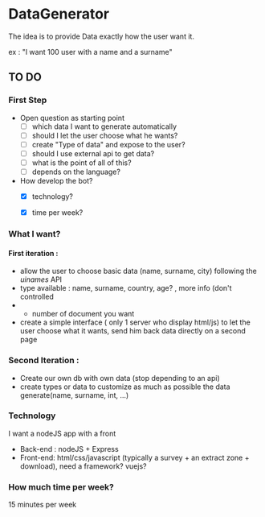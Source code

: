 # DataGenerator
The idea is to provide Data exactly how the user want it.

ex : "I want 100 user with a name and a surname"
## TO DO

### First Step
- Open question as starting point
  * [ ] which data I want to generate automatically
  * [ ] should I let the user choose what he wants?
  * [ ] create "Type of data" and expose to the user?
  * [ ] should I use external api to get data?
  * [ ] what is the point of all of this?
  * [ ] depends on the language?

- How develop the bot?
  * [x] technology?
  * [x] time per week?


### What I want?
#### First iteration :
- allow the user to choose basic data (name, surname, city) following the *uinames* API 
- type available : name, surname, country, age? , more info (don't controlled
- + number of document you want
- create a simple interface ( only 1 server who display html/js) to let the user choose what it wants, send him back data directly on a second page

### Second Iteration :
* Create our own db with own data (stop depending to an api)
* create types or data to customize as much as possible the data generate(name, surname, int, ...)

### Technology
I want a nodeJS app with a front
* Back-end : nodeJS + Express
* Front-end: html/css/javascript (typically a survey + an extract zone + download), need a framework? vuejs?

### How much time per week?
15 minutes per week

